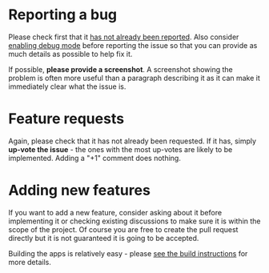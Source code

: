 # Reporting a bug

Please check first that it [has not already been reported](https://github.com/laurent22/joplin/issues?utf8=%E2%9C%93&q=is%3Aissue). Also consider [enabling debug mode](https://github.com/laurent22/joplin/blob/master/readme/debugging.md) before reporting the issue so that you can provide as much details as possible to help fix it.

If possible, **please provide a screenshot**. A screenshot showing the problem is often more useful than a paragraph describing it as it can make it immediately clear what the issue is.

# Feature requests

Again, please check that it has not already been requested. If it has, simply **up-vote the issue** - the ones with the most up-votes are likely to be implemented. Adding a "+1" comment does nothing.

# Adding new features

If you want to add a new feature, consider asking about it before implementing it or checking existing discussions to make sure it is within the scope of the project. Of course you are free to create the pull request directly but it is not guaranteed it is going to be accepted.

Building the apps is relatively easy - please [see the build instructions](https://github.com/laurent22/joplin/blob/master/BUILD.md) for more details.
